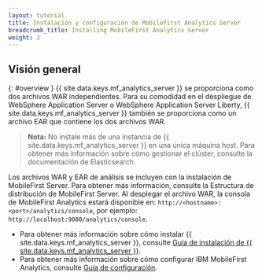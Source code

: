 ```yaml
---
layout: tutorial
title: Instalación y configuración de MobileFirst Analytics Server
breadcrumb_title: Installing MobileFirst Analytics Server
weight: 3
---
```

<!-- NLS_CHARSET=UTF-8 -->
## Visión general
{: #overview }
{{ site.data.keys.mf_analytics_server }} se proporciona como dos archivos WAR independientes. Para su comodidad en el despliegue de WebSphere Application Server o WebSphere Application Server Liberty, {{ site.data.keys.mf_analytics_server }} también se proporciona como un archivo EAR que contiene los dos archivos WAR.

> **Nota:** No instale más de una instancia de {{ site.data.keys.mf_analytics_server }} en una única máquina host. Para obtener más información sobre cómo gestionar el clúster, consulte la documentación de Elasticsearch.



Los archivos WAR y EAR de análisis se incluyen con la instalación de MobileFirst Server. Para obtener más información, consulte la Estructura de distribución de MobileFirst Server. Al desplegar el archivo WAR, la consola de MobileFirst Analytics estará disponible en: `http://<hostname>:<port>/analytics/console`, por ejemplo: `http://localhost:9080/analytics/console`.

* Para obtener más información sobre cómo instalar {{ site.data.keys.mf_analytics_server }}, consulte [Guía de instalación de {{ site.data.keys.mf_analytics_server }}](installation).
* Para obtener más información sobre cómo configurar IBM MobileFirst Analytics, consulte [Guía de configuración](configuration).
